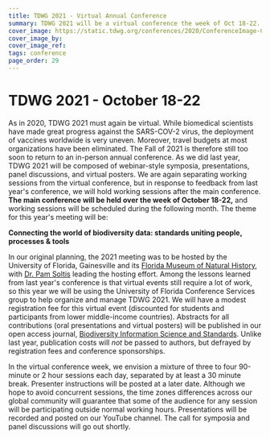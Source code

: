 ```yaml
---
title: TDWG 2021 - Virtual Annual Conference
summary: TDWG 2021 will be a virtual conference the week of Oct 18-22. Working sessions for interest and task groups will follow in November.
cover_image: https://static.tdwg.org/conferences/2020/ConferenceImage-CR.jpg
cover_image_by: 
cover_image_ref: 
tags: conference
page_order: 29
---
```

# TDWG 2021 - October 18-22 

As in 2020, TDWG 2021 must again be virtual. While biomedical scientists have made great progress against the SARS-COV-2 virus, the deployment of vaccines worldwide is very uneven.  Moreover, travel budgets at most organizations have been eliminated. The Fall of 2021 is therefore still too soon to return to an in-person annual conference.  As we did last year, TDWG 2021 will be composed of webinar-style symposia, presentations, panel discussions, and virtual posters. We are again separating working sessions from the virtual conference, but in response to feedback from last year's conference, we will hold working sessions after the main conference. **The main conference will be held over the week of October 18-22,** and working sessions will be scheduled during the following month. The theme for this year's meeting will be:

**Connecting the world of biodiversity data: standards uniting people, processes & tools**

In our original planning, the 2021 meeting was to be hosted by the University of Florida, Gainesville and its [Florida Museum of Natural History](https://www.floridamuseum.ufl.edu/), with [Dr. Pam Soltis](https://www.floridamuseum.ufl.edu/soltis-lab/) leading the hosting effort. Among the lessons learned from last year's conference is that virtual events still require a lot of work, so this year we will be using the University of Florida Conference Services group to help organize and manage TDWG 2021. We will have a modest registration fee for this virtual event (discounted for students and participants from lower middle-income countries).  Abstracts for all contributions (oral presentations and virtual posters) will be published in our open access journal, [Biodiversity Information Science and Standards](https://biss.pensoft.net/).  Unlike last year, publication costs will _not_ be passed to authors, but defrayed by registration fees and conference sponsorships. 

In the virtual conference week, we envision a mixture of three to four 90-minute or 2 hour sessions each day, separated by at least a 30 minute break. Presenter instructions will be posted at a later date. Although we hope to avoid concurrent sessions, the time zones differences across our global community will guarantee that some of the audience for any session will be participating outside normal working hours. Presentations will be recorded and posted on our YouTube channel.  The call for symposia and panel discussions will go out shortly.

